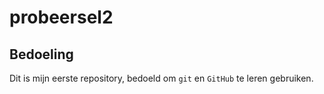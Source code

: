 # probeersel2

## Bedoeling
Dit is mijn eerste repository, bedoeld om `git` en `GitHub` te leren 
gebruiken.
